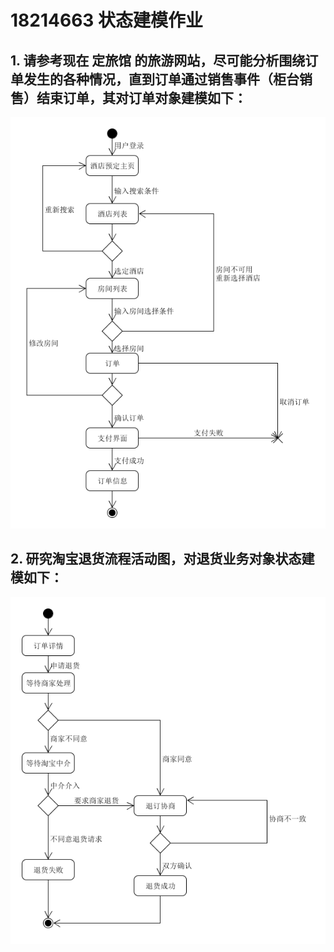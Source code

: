 

# 18214663 状态建模作业

## 1. 请参考现在 定旅馆 的旅游网站，尽可能分析围绕订单发生的各种情况，直到订单通过销售事件（柜台销售）结束订单，其对订单对象建模如下：

![状态模型订单](img/state_diagram/order_tn.png)

## 2. 研究淘宝退货流程活动图，对退货业务对象状态建模如下：

![状态模型淘宝](img/state_diagram/taobao_tn.png)